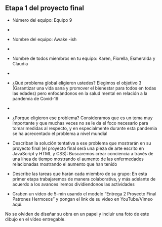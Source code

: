 ## Etapa 1 del proyecto final

- Número del equipo: Equipo 9
- 
- Nombre del equipo: Awake -ish
- 
- Nombre de todos miembros en tu equipo: Karen, Fiorella, Esmeralda y Claudia
- 
- ¿Qué problema global eligieron ustedes? Elegimos el objetivo 3 (Garantizar una vida sana y promover el bienestar para todos en todas las edades) pero enfocándonos en la salud mental en relación a la pandemia de Covid-19
- 
- ¿Porque eligieron ese problema? Consideramos que es un tema muy importante y que muchas veces no se le da el foco necesario para tomar medidas al respecto, y en especialmente durante esta pandemia se ha acrecentado el problema a nivel mundial

- Describan la solución tentativa a ese problema que mostrarán en su proyecto final (el proyecto final será una pieza de arte escrito en JavaScript y HTML y CSS): Buscaremos crear conciencia  a través de una línea de tiempo mostrando el aumento de las enfermedades relacionadas mostrando el aumento que han tenido
 
- Describe las tareas que harán cada miembro de su grupo: En esta primer etapa trabajaremos de manera colaborativa, y más adelante de acuerdo a los avances iremos dividiendonos las actividades

- Graben un video de 5-min usando el modelo “Entrega 2 Proyecto Final Patrones Hermosos” y pongan el link de su vídeo en YouTube/Vimeo aquí:

No se olviden de diseñar su obra en un papel y incluir una foto de este dibujo en el vídeo entregable.
